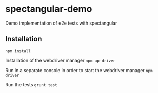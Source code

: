 # spectangular-demo
Demo implementation of e2e tests with spectangular

## Installation

`npm install`

Installation of the webdriver manager
`npm up-driver`

Run in a separate console in order to start the webdriver manager
`npm driver`

Run the tests
`grunt test`

